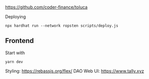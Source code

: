 https://github.com/coder-finance/toluca

Deploying
```
npx hardhat run --network ropsten scripts/deploy.js
```

## Frontend
Start with
```
yarn dev
```
Styling: https://rebassjs.org/flex/
DAO Web UI: https://www.tally.xyz